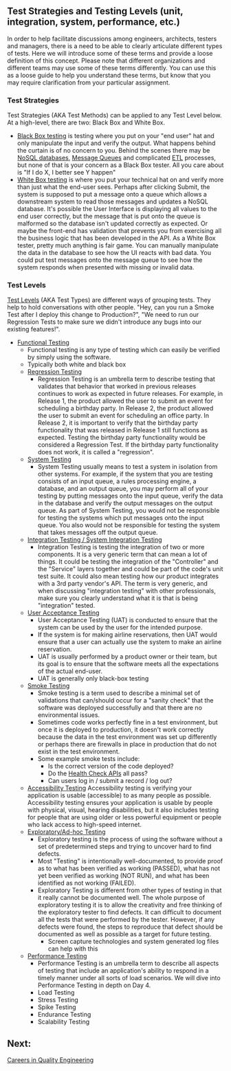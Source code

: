 ## Test Strategies and Testing Levels (unit, integration, system, performance, etc.)

In order to help facilitate discussions among engineers, architects, testers and managers, there is a need to be able to clearly articulate different types of tests. Here we will introduce some of these terms and provide a loose definition of this concept. Please note that different organizations and different teams may use some of these terms differently. You can use this as a loose guide to help you understand these terms, but know that you may require clarification from your particular assignment.

### Test Strategies
Test Strategies (AKA Test Methods) can be applied to any Test Level below. At a high-level, there are two: Black Box and White Box. 
  - [Black Box testing](https://en.wikipedia.org/wiki/Black-box_testing) is testing where you put on your "end user" hat and only manipulate the input and verify the output. What happens behind the curtain is of no concern to you. Behind the scenes there may be [NoSQL databases](https://en.wikipedia.org/wiki/NoSQL), [Message Queues](https://en.wikipedia.org/wiki/Message_queue) and complicated [ETL](https://en.wikipedia.org/wiki/Extract,_transform,_load) processes, but none of that is your concern as a Black Box tester. All you care about is "If I do X, I better see Y happen"
  - [White Box testing](https://en.wikipedia.org/wiki/White-box_testing) is where you put your technical hat on and verify more than just what the end-user sees. Perhaps after clicking Submit, the system is supposed to put a message onto a queue which allows a downstream system to read those messages and updates a NoSQL database. It's possible the User Interface is displaying all values to the end user correctly, but the message that is put onto the queue is malformed so the database isn't updated correctly as expected. Or maybe the front-end has validation that prevents you from exercising all the business logic that has been developed in the API. As a White Box tester, pretty much anything is fair game. You can manually manipulate the data in the database to see how the UI reacts with bad data. You could put test messages onto the message queue to see how the system responds when presented with missing or invalid data.

### Test Levels

[Test Levels](https://en.wikipedia.org/wiki/Software_testing#Testing_types,_techniques_and_tactics) (AKA Test Types) are different ways of grouping tests. They help to hold conversations with other people. "Hey, can you run a Smoke Test after I deploy this change to Production?", "We need to run our Regression Tests to make sure we didn't introduce any bugs into our existing features!". 

- [Functional Testing](https://en.wikipedia.org/wiki/Functional_testing)
  - Functional testing is any type of testing which can easily be verified by simply using the software.
  - Typically both white and black box
  - [Regression Testing](https://en.wikipedia.org/wiki/Regression_testing)
    - Regression Testing is an umbrella term to describe testing that validates that behavior that worked in previous releases continues to work as expected in future releases. For example, in Release 1, the product allowed the user to submit an event for scheduling a birthday party. In Release 2, the product allowed the user to submit an event for scheduling an office party. In Release 2, it is important to verify that the birthday party functionality that was released in Release 1 still functions as expected. Testing the birthday party functionality would be considered a Regression Test. If the birthday party functionality does not work, it is called a "regression".
  - [System Testing](https://en.wikipedia.org/wiki/System_testing)
    - System Testing usually means to test a system in isolation from other systems. For example, if the system that you are testing consists of an input queue, a rules processing engine, a database, and an output queue, you may perform all of your testing by putting messages onto the input queue, verify the data in the database and verify the output messages on the output queue. As part of System Testing, you would not be responsible for testing the systems which put messages onto the input queue. You also would not be responsible for testing the system that takes messages off the output queue. 
  - [Integration Testing / System Integration Testing](https://en.wikipedia.org/wiki/Integration_testing)
    - Integration Testing is testing the integration of two or more components. It is a very generic term that can mean a lot of things. It could be testing the integration of the "Controller" and the "Service" layers together and could be part of the code's unit test suite. It could also mean testing how our product integrates with a 3rd party vendor's API. The term is very generic, and when discussing "integration testing" with other professionals, make sure you clearly understand what it is that is being "integration" tested.
  - [User Acceptance Testing](https://en.wikipedia.org/wiki/Acceptance_testing)
    - User Acceptance Testing (UAT) is conducted to ensure that the system can be used by the user for the intended purpose. 
    - If the system is for making airline reservations, then UAT would ensure that a user can actually use the system to make an airline reservation.
    - UAT is usually performed by a product owner or their team, but its goal is to ensure that the software meets all the expectations of the actual end-user. 
    - UAT is generally only black-box testing
  - [Smoke Testing](https://en.wikipedia.org/wiki/Smoke_testing_(software))
    - Smoke testing is a term used to describe a minimal set of validations that can/should occur for a "sanity check" that the software was deployed successfully and that there are no environmental issues.
    - Sometimes code works perfectly fine in a test environment, but once it is deployed to production, it doesn't work correctly because the data in the test environment was set up differently or perhaps there are firewalls in place in production that do not exist in the test environment.
    - Some example smoke tests include: 
      - Is the correct version of the code deployed?
      - Do the [Health Check APIs](https://www.ibm.com/garage/method/practices/manage/health-check-apis/) all pass?
      - Can users log in / submit a record / log out?
  - [Accessibility Testing](https://www.a11yproject.com) Accessibility testing is verifying your application is usable (accessible) to as many people as possible. Accessibility testing ensures your application is usable by people with physical, visual, hearing disabilities, but it also includes testing for people that are using older or less powerful equipment or people who lack access to high-speed internet. 
  - [Exploratory/Ad-hoc Testing](https://www.atlassian.com/continuous-delivery/software-testing/exploratory-testing)
    - Exploratory testing is the process of using the software without a set of predetermined steps and trying to uncover hard to find defects.
    - Most "Testing" is intentionally well-documented, to provide proof as to what has been verified as working (PASSED), what has not yet been verified as working (NOT RUN), and what has been identified as not working (FAILED).
    - Exploratory Testing is different from other types of testing in that it really cannot be documented well. The whole purpose of exploratory testing it is to allow the creativity and free thinking of the exploratory tester to find defects. It can difficult to document all the tests that were performed by the tester. However, if any defects were found, the steps to reproduce that defect should be documented as well as possible as a target for future testing.
      - Screen capture technologies and system generated log files can help with this
  - [Performance Testing](https://en.wikipedia.org/wiki/Software_performance_testing)
    - Performance Testing is an umbrella term to describe all aspects of testing that include an application's ability to respond in a timely manner under all sorts of load scenarios. We will dive into Performance Testing in depth on Day 4.
    - Load Testing
    - Stress Testing
    - Spike Testing
    - Endurance Testing
    - Scalability Testing

## Next:
[Careers in Quality Engineering](./MQA-careers-in-quality-engineering.md)